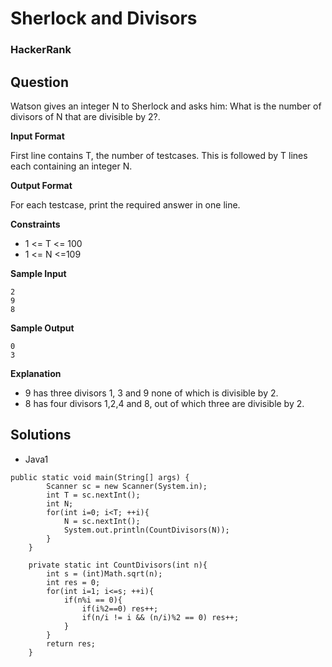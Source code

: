 # Sherlock and Divisors

### HackerRank

## Question

Watson gives an integer N to Sherlock and asks him: What is the number of divisors of N that are divisible by 2?.

**Input Format** 

First line contains T, the number of testcases. This is followed by T lines each containing an integer N.

**Output Format** 

For each testcase, print the required answer in one line.

**Constraints** 

* 1 <= T <= 100
* 1 <= N <=109

**Sample Input**
```
2
9
8
```

**Sample Output**
```
0
3
```

**Explanation** 

* 9 has three divisors 1, 3 and 9 none of which is divisible by 2. 
* 8 has four divisors 1,2,4 and 8, out of which three are divisible by 2.

## Solutions
* Java1
```
public static void main(String[] args) {
        Scanner sc = new Scanner(System.in);
        int T = sc.nextInt();
        int N;
        for(int i=0; i<T; ++i){
            N = sc.nextInt();
            System.out.println(CountDivisors(N));
        }
    }
    
    private static int CountDivisors(int n){
        int s = (int)Math.sqrt(n);
        int res = 0;
        for(int i=1; i<=s; ++i){
            if(n%i == 0){
                if(i%2==0) res++;
                if(n/i != i && (n/i)%2 == 0) res++; 
            }
        }
        return res;
    }
```

